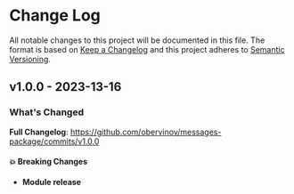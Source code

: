 # Change Log
All notable changes to this project will be documented in this file.
The format is based on [Keep a Changelog](http://keepachangelog.com/) and this project adheres to [Semantic Versioning](http://semver.org/).


## v1.0.0 - 2023-13-16
### What's Changed
**Full Changelog**: https://github.com/obervinov/messages-package/commits/v1.0.0
#### 💥 Breaking Changes
* **Module release**
